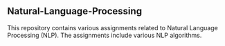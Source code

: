 ## Natural-Language-Processing

This repository contains various assignments related to Natural Language Processing (NLP). The assignments include various NLP algorithms.
